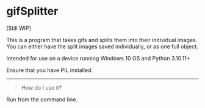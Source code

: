 # gifSplitter

[Still WIP]

This is a program that takes gifs and splits them into their individual images. You can either have the split images saved individually, or as one full object.

Intended for use on a device running Windows 10 OS and Python 3.10.11+

Ensure that you have PIL installed.

---

> How do I use it?

Run from the command line.
